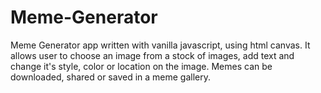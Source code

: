 # Meme-Generator

Meme Generator app written with vanilla javascript, using html canvas.
It allows user to choose an image from a stock of images, add text and change it's style, color or location on the image.
Memes can be downloaded, shared or saved in a meme gallery.
